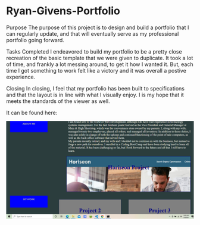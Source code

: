 # Ryan-Givens-Portfolio
Purpose
The purpose of this project is to design and build a portfolio that I can regularly 
update, and that will eventually serve as my professional portfolio going forward.

Tasks Completed
I endeavored to build my portfolio to be a pretty close recreation of the basic
template that we were given to duplicate. It took a lot of time, and frankly a lot 
messing around, to get it how I wanted it. But, each time I got something to work
felt like a victory and it was overall a postive experience.


Closing
In closing, I feel that my portfolio has been built to specifications and that the 
layout is in line with what I visually enjoy. I is my hope that it meets the standards of 
the viewer as well.


It can be found here:

<a href="https://rgivens21.github.io./">


<img src="portfolio screenshot.png">